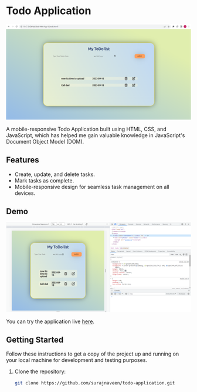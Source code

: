# Todo Application

![plot](images/image1.png)

A mobile-responsive Todo Application built using HTML, CSS, and JavaScript, which has helped me gain valuable knowledge in JavaScript's Document Object Model (DOM).

## Features
- Create, update, and delete tasks.
- Mark tasks as complete.
- Mobile-responsive design for seamless task management on all devices.

## Demo
![plot](images/image2.png)

You can try the application live [here](https://surajnaveen.github.io/Todo-Web-App-JS/).

## Getting Started
Follow these instructions to get a copy of the project up and running on your local machine for development and testing purposes.

1. Clone the repository:
   ```sh
   git clone https://github.com/surajnaveen/todo-application.git
